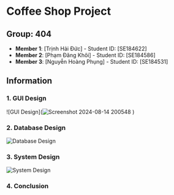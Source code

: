 # Coffee Shop Project

## Group: 404

- **Member 1**: [Trịnh Hải Đức] - Student ID: [SE184622]
- **Member 2**: [Phạm Đăng Khôi] - Student ID: [SE184586]
- **Member 3**: [Nguyễn Hoàng Phụng] - Student ID: [SE184531]

## Information

### 1. GUI Design
![GUI Design](![Screenshot 2024-08-14 200548](https://github.com/user-attachments/assets/d198fc63-2b9c-46b7-8fa5-2ef43023eb3e)
)

### 2. Database Design
![Database Design](link_to_your_database_image)

### 3. System Design
![System Design](link_to_your_system_image)

### 4. Conclusion


